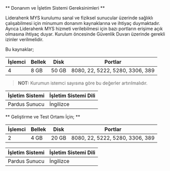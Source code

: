 <link href=/lider3.0/assets/style.css rel=stylesheet></link>
** Donanım ve İşletim Sistemi Gereksinimleri **

Liderahenk MYS kurulumu sanal ve fiziksel sunucular üzerinde sağlıklı çalışabilmesi için minumum donanım kaynaklarına
ve ihtiyaç duymaktadır. Ayrıca Liderahenk MYS hizmeti verilebilmesi için bazı portların erişime açık olmasına ihtiyaç duyar. Kurulum öncesinde Güvenlik Duvarı üzerinde gerekli izinler verilmelidir.


Bu kaynaklar;

| İşlemci  |    Bellek   |  Disk |  Portlar                        |
|----------|-------------|-------|---------------------------------|
| 4        |  8 GB       | 50 GB | 8080, 22, 5222, 5280, 3306, 389 |

> **NOT:**
> Kurumun istemci sayısına göre bu değerler artırılmalıdır.

| İşletim Sistemi  | İşletim Sistemi Dili |
|------------------|----------------------|
| Pardus Sunucu    |  İngilizce           |


** Geliştirme ve Test Ortamı İçin; **  


| İşlemci  |    Bellek   |  Disk |  Portlar                        |
|----------|-------------|-------|---------------------------------|
| 2        |  4 GB       | 20 GB | 8080, 22, 5222, 5280, 3306, 389 |

| İşletim Sistemi  | İşletim Sistemi Dili |
|------------------|----------------------|
| Pardus Sunucu    |  İngilizce           |